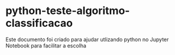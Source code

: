 # python-teste-algoritmo-classificacao
Este documento foi criado  para ajudar utlizando python no Jupyter Notebook para facilitar a escolha 
